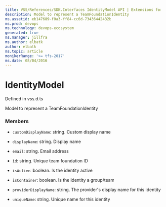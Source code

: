 ```yaml
---
title: VSS/References/SDK.Interfaces IdentityModel API | Extensions for Azure DevOps Services
description: Model to represent a TeamFoundationIdentity
ms.assetid: eb147689-f0a3-ff84-cc6d-73436442432b
ms.prod: devops
ms.technology: devops-ecosystem
generated: true
ms.manager: jillfra
ms.author: elbatk
author: elbatk
ms.topic: article
monikerRange: '>= tfs-2017'
ms.date: 08/04/2016
---
```


# IdentityModel

Defined in vss.d.ts


Model to represent a TeamFoundationIdentity 

### Members

* `customDisplayName`: string. Custom display name

* `displayName`: string. Display name

* `email`: string. Email address

* `id`: string. Unique team foundation ID

* `isActive`: boolean. Is the identity active

* `isContainer`: boolean. Is the identity a group/team

* `providerDisplayName`: string. The provider&#x27;s display name for this identity

* `uniqueName`: string. Unique name for this identity

